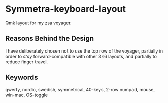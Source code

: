 # Symmetra-keyboard-layout

Qmk layout for my zsa voyager.

## Reasons Behind the Design
 
I have deliberately chosen not to use the top row of the voyager, partially in order to _stay_ forward-compatible with other 3×6 layouts, and partially to reduce finger travel.

## Keywords

qwerty, nordic, swedish, symmetrical, 40-keys, 2-row numpad, mouse, win-mac, OS-toggle
